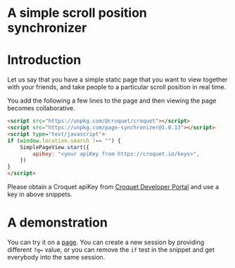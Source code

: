 # A simple scroll position synchronizer

# Introduction
Let us say that you have a simple static page that you want to view together with your friends, and take people to a particular scroll position in real time.

You add the following a few lines to the page and then viewing the page becomes collaborative.

~~~~~~~~ HTML
<script src="https://unpkg.com/@croquet/croquet"></script>
<script src="https://unpkg.com/page-synchronizer@1.0.13"></script>
<script type="text/javascript">
if (window.location.search !== "") {
    SimplePageView.start({
        apiKey: "<your apiKey from https://croquet.io/keys>",
    })
}
</script>
~~~~~~~~

Please obtain a Croquet apiKey from [Croquet Developer Portal](https://croquet.io/keys) and use a key in above snippets.

# A demonstration
You can try it on a [page](https://tinlizzie.org/ohshima?q=test123). You can create a new session by providing different `?q=` value, or you can remove the `if` test in the snippet and get everybody into the same session.
